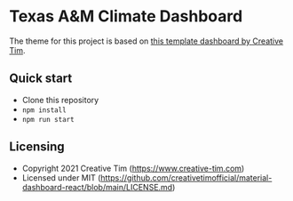 # Texas A&M Climate Dashboard

The theme for this project is based on [this template dashboard by Creative Tim](https://github.com/creativetimofficial/material-dashboard-react).


## Quick start
- Clone this repository
- `npm install`
- `npm run start`

## Licensing

- Copyright 2021 Creative Tim (https://www.creative-tim.com)
- Licensed under MIT (https://github.com/creativetimofficial/material-dashboard-react/blob/main/LICENSE.md)
